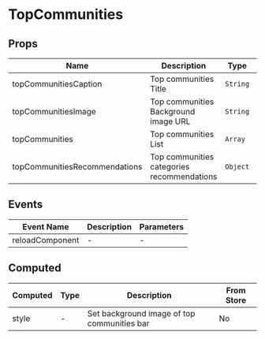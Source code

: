# TopCommunities

## Props

<!-- @vuese:TopCommunities:props:start -->
|Name|Description|Type|Required|Default|
|---|---|---|---|---|
|topCommunitiesCaption|Top communities Title|`String`|`false`|-|
|topCommunitiesImage|Top communities Background image URL|`String`|`false`|-|
|topCommunities|Top communities List|`Array`|`false`|[]|
|topCommunitiesRecommendations|Top communities categories recommendations|`Object`|`false`|{"name":"","id":"","link":""}|

<!-- @vuese:TopCommunities:props:end -->


## Events

<!-- @vuese:TopCommunities:events:start -->
|Event Name|Description|Parameters|
|---|---|---|
|reloadComponent|-|-|

<!-- @vuese:TopCommunities:events:end -->


## Computed

<!-- @vuese:TopCommunities:computed:start -->
|Computed|Type|Description|From Store|
|---|---|---|---|
|style|-|Set background image of top communities bar|No|

<!-- @vuese:TopCommunities:computed:end -->


